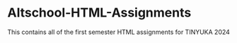 # Altschool-HTML-Assignments
This contains all of the first semester HTML assignments for TINYUKA 2024
